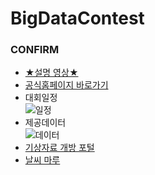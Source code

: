 # BigDataContest
### CONFIRM
 - [★설명 영상★](https://www.youtube.com/watch?v=gsoFHifi8zM)
 - [공식홈페이지 바로가기](https://bd.kma.go.kr/contest/main.do)
 - 대회일정  
 ![일정](https://user-images.githubusercontent.com/40632826/170925046-fa00fe03-5c86-44c9-8174-e1baf4dbbd74.png)  
 - 제공데이터  
 ![데이터](https://user-images.githubusercontent.com/40632826/171131988-9f8c21f3-8f8a-460e-a2f2-c01648544498.PNG)  
 - [기상자료 개방 포털](https://data.kma.go.kr/cmmn/main.do)
 - [날씨 마루](https://bd.kma.go.kr/kma2020/svc/main.do)

